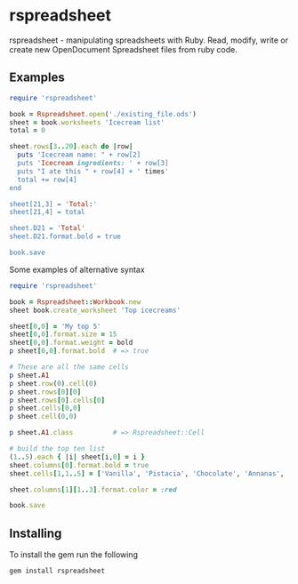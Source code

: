 # rspreadsheet

rspreadsheet - manipulating spreadsheets with Ruby. Read, modify, write or create new OpenDocument Spreadsheet files from ruby code.

## Examples
  
```ruby
require 'rspreadsheet'

book = Rspreadsheet.open('./existing_file.ods')
sheet = book.worksheets 'Icecream list'
total = 0

sheet.rows[3..20].each do |row|
  puts 'Icecream name: " + row[2]
  puts 'Icecream ingredients: ' + row[3]
  puts "I ate this " + row[4] + ' times'
  total += row[4]
end

sheet[21,3] = 'Total:'
sheet[21,4] = total

sheet.D21 = 'Total'
sheet.D21.format.bold = true

book.save

```

Some examples of alternative syntax

```ruby
require 'rspreadsheet'

book = Rspreadsheet::Workbook.new
sheet book.create_worksheet 'Top icecreams'

sheet[0,0] = 'My top 5'
sheet[0,0].format.size = 15
sheet[0,0].format.weight = bold
p sheet[0,0].format.bold  # => true

# These are all the same cells
p sheet.A1
p sheet.row(0).cell(0)    
p sheet.rows[0][0]  
p sheet.rows[0].cells[0]
p sheet.cells[0,0]
p sheet.cell(0,0)

p sheet.A1.class          # => Rspreadsheet::Cell

# build the top ten list
(1..5).each { |i| sheet[i,0] = i }
sheet.columns[0].format.bold = true
sheet.cells[1,1..5] = ['Vanilla', 'Pistacia', 'Chocolate', 'Annanas', 'Strawbery']

sheet.columns[1][1..3].format.color = :red

book.save

```




## Installing

To install the gem run the following

    gem install rspreadsheet
